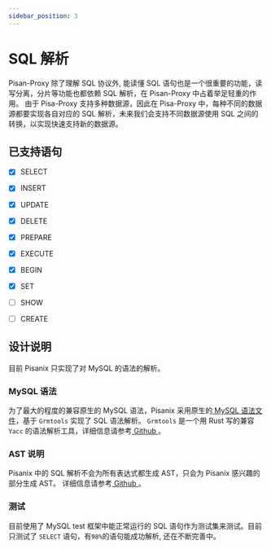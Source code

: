 ```yaml
---
sidebar_position: 3
---
```


# SQL 解析

Pisan-Proxy 除了理解 SQL 协议外, 能读懂 SQL 语句也是一个很重要的功能，读写分离，分片等功能也都依赖 SQL 解析，在 Pisan-Proxy 中占着举足轻重的作用。
由于 Pisa-Proxy 支持多种数据源，因此在 Pisa-Proxy 中，每种不同的数据源都要实现各自对应的 SQL 解析，未来我们会支持不同数据源使用 SQL 之间的转换，以实现快速支持新的数据源。

## 已支持语句
- [x] SELECT
- [x] INSERT
- [x] UPDATE
- [x] DELETE
- [x] PREPARE
- [x] EXECUTE
- [x] BEGIN
- [x] SET
- [ ] SHOW
- [ ] CREATE


## 设计说明
目前 Pisanix 只实现了对 MySQL 的语法的解析。

### MySQL 语法
为了最大的程度的兼容原生的 MySQL 语法，Pisanix 采用原生的[ MySQL 语法文件](https://github.com/mysql/mysql-server/blob/8.0/sql/sql_yacc.yy)，基于 `Grmtools` 实现了 SQL 语法解析。
 `Grmtools` 是一个用 Rust 写的兼容 `Yacc` 的语法解析工具，详细信息请参考[ Github ](https://github.com/softdevteam/grmtools.git)。

### AST 说明
Pisanix 中的 SQL 解析不会为所有表达式都生成 AST，只会为 Pisanix 感兴趣的部分生成 AST。
详细信息请参考[ Github ](https://github.com/database-mesh/pisanix/tree/master/pisa-proxy/parser/mysql/src/ast)。

### 测试
目前使用了 MySQL test 框架中能正常运行的 SQL 语句作为测试集来测试。目前只测试了 `SELECT` 语句，有`98%`的语句能成功解析, 还在不断完善中。


